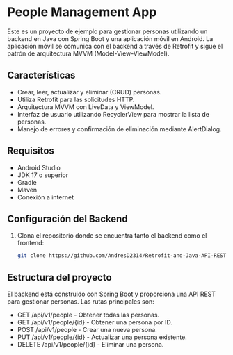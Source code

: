 # People Management App

Este es un proyecto de ejemplo para gestionar personas utilizando un backend en Java con Spring Boot y una aplicación móvil en Android. La aplicación móvil se comunica con el backend a través de Retrofit y sigue el patrón de arquitectura MVVM (Model-View-ViewModel).

## Características

- Crear, leer, actualizar y eliminar (CRUD) personas.
- Utiliza Retrofit para las solicitudes HTTP.
- Arquitectura MVVM con LiveData y ViewModel.
- Interfaz de usuario utilizando RecyclerView para mostrar la lista de personas.
- Manejo de errores y confirmación de eliminación mediante AlertDialog.

## Requisitos

- Android Studio
- JDK 17 o superior
- Gradle
- Maven
- Conexión a internet

## Configuración del Backend

1. Clona el repositorio donde se encuentra tanto el backend como el frontend:

   ```bash
   git clone https://github.com/AndresD2314/Retrofit-and-Java-API-REST.git
   
## Estructura del proyecto
El backend está construido con Spring Boot y proporciona una API REST para gestionar personas. Las rutas principales son:

- GET /api/v1/people - Obtener todas las personas.
- GET /api/v1/people/{id} - Obtener una persona por ID.
- POST /api/v1/people - Crear una nueva persona.
- PUT /api/v1/people/{id} - Actualizar una persona existente.
- DELETE /api/v1/people/{id} - Eliminar una persona.

